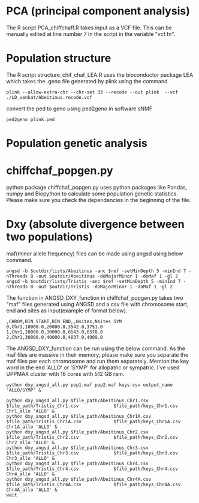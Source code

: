 # PCA (principal component analysis)
The R script PCA_chiffchaff.R takes input as a VCF file. This can be manually edited at line number 7 in the script in the variable "vcf.fn". 
# Population structure
The R script structure_chif_chaf_LEA.R uses the bioconductor package LEA which takes the .geno file generated by plink using the command 
```
plink --allow-extra-chr --chr-set 33 --recode --out plink  --vcf ./LD_venkat/Abeitinus.recode.vcf 
```
convert the ped to geno using ped2geno in software sNMF 
```
ped2geno plink.ped 
```
# Population genetic analysis 
# chiffchaf_popgen.py
python package chiffchaf_popgen.py uses python packages like Pandas, numpy and Biopython to calculate some population genetic statistics. Please make sure you check the dependencies in the beginning of the file. 
# Dxy (absolute divergence between two populations)

maf(minor allele frequency) files can be made using angsd using below command. 

```
angsd -b $outdir/lists/Abeitinus -anc $ref -setMinDepth 5 -minInd 7 -nThreads 8 -out $outdir/Abeitinus -doMajorMinor 1 -doMaf 1 -gl 2 
angsd -b $outdir/lists/Tristis -anc $ref -setMinDepth 5 -minInd 7 -nThreads 8 -out $outdir/Tristis -doMajorMinor 1 -doMaf 1 -gl 2 
```

The function in  ANGSD_DXY_function in chiffchaf_popgen.py takes two "maf" files generated using ANGSD and a csv file with chromosome start, end and sites as input(example of format below).

```
,CHROM,BIN_START,BIN_END,,Nsites,Nsites_SYM
0,Chr1,10000.0,20000.0,3542.0,3751.0
1,Chr1,20000.0,30000.0,6543.0,6578.0
2,Chr1,30000.0,40000.0,4837.0,4909.0
```

The ANGSD_DXY_function can be run using the below command. As the maf files are massive in their memory, please make sure you separate the maf files per each chromosome and run them separately. Mention the key word in the end 'ALLO' or 'SYMP' for allopatric or sympatric. I've used UPPMAX cluster with 16 cores with 512 GB ram. 


```
python dxy_angsd_all.py pop1.maf pop2.maf keys.csv output_name 'ALLO/SYMP' &
```
```
python dxy_angsd_all.py $file_path/Abeitinus_Chr1.csv           $file_path/Tristis_Chr1.csv             $file_path/keys_Chr1.csv Chr1_allo 'ALLO' &
python dxy_angsd_all.py $file_path/Abeitinus_Chr1A.csv          $file_path/Tristis_Chr1A.csv            $file_path/keys_Chr1A.csv Chr1A_allo 'ALLO' &
python dxy_angsd_all.py $file_path/Abeitinus_Chr2.csv           $file_path/Tristis_Chr2.csv             $file_path/keys_Chr2.csv Chr2_allo 'ALLO' &
python dxy_angsd_all.py $file_path/Abeitinus_Chr3.csv           $file_path/Tristis_Chr3.csv             $file_path/keys_Chr3.csv Chr3_allo 'ALLO' &
python dxy_angsd_all.py $file_path/Abeitinus_Chr4.csv           $file_path/Tristis_Chr4.csv             $file_path/keys_Chr4.csv Chr4_allo 'ALLO' &
python dxy_angsd_all.py $file_path/Abeitinus_Chr4A.csv          $file_path/Tristis_Chr4A.csv            $file_path/keys_Chr4A.csv Chr4A_allo 'ALLO' &
wait
```


